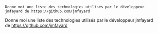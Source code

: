 ```chatgpt
Donne moi une liste des technologies utilisés par le développeur jmfayard de https://github.com/jmfayard
```


Donne moi une liste des technologies utilisés par le développeur jmfayard de https://github.com/jmfayard